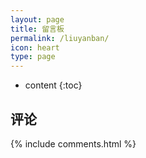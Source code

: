 ```yaml
---
layout: page
title: 留言板
permalink: /liuyanban/
icon: heart
type: page
---
```


* content
{:toc}



## 评论

{% include comments.html %}
